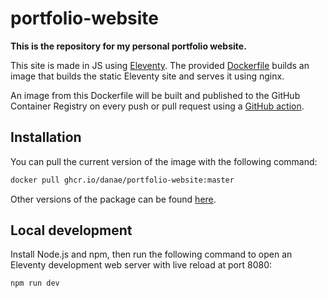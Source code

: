 # portfolio-website

**This is the repository for my personal portfolio website.**

This site is made in JS using [Eleventy](https://11ty.dev/). The provided [Dockerfile](https://github.com/danae/portfolio-website/blob/master/Dockerfile) builds an image that builds the static Eleventy site and serves it using nginx.

An image from this Dockerfile will be built and published to the GitHub Container Registry on every push or pull request using a [GitHub action](https://github.com/danae/portfolio-website/blob/master/.github/workflows/docker-publish.yml).

## Installation

You can pull the current version of the image with the following command:

```bash
docker pull ghcr.io/danae/portfolio-website:master
```

Other versions of the package can be found [here](https://github.com/danae/portfolio-website/pkgs/container/portfolio-website).

## Local development

Install Node.js and npm, then run the following command to open an Eleventy development web server with live reload at port 8080:

```bash
npm run dev
```